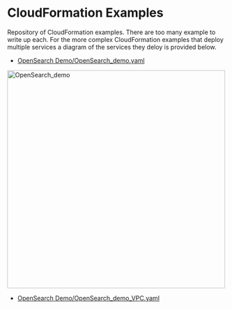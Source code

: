 # CloudFormation Examples

Repository of CloudFormation examples. There are too many example to write up each. For the more complex CloudFormation examples that deploy multiple services a diagram of the services they deloy is provided below.

- [OpenSearch Demo/OpenSearch_demo.yaml](https://github.com/ev2900/CloudFormation_Examples/blob/main/OpenSearch%20Demo/OpenSearch_demo.yaml)

<img width="500" alt="OpenSearch_demo" src="https://user-images.githubusercontent.com/5414004/154485572-f38a7090-c794-43c3-ba69-fc229c8a01ff.png">

- [OpenSearch Demo/OpenSearch_demo_VPC.yaml](https://github.com/ev2900/CloudFormation_Examples/blob/main/OpenSearch%20Demo/OpenSearch_demo_VPC.yaml)
